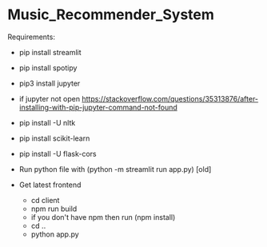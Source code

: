 # Music_Recommender_System

Requirements:
+ pip install streamlit
+ pip install spotipy
+ pip3 install jupyter
+ if jupyter not open https://stackoverflow.com/questions/35313876/after-installing-with-pip-jupyter-command-not-found
+ pip install -U nltk
+ pip install scikit-learn
+ pip install -U flask-cors

+ Run python file with (python -m streamlit run app.py) [old]



+ Get latest frontend
  + cd client
  + npm run build
  + if you don't have npm then run (npm install)
  + cd ..
  + python app.py
